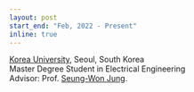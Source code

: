 ```yaml
---
layout: post
start_end: "Feb, 2022 - Present"
inline: true
---
```


[Korea University](https://www.korea.ac.kr), Seoul, South Korea \
Master Degree Student in Electrical Engineering \
Advisor: Prof. [Seung-Won Jung](https://scholar.google.com/citations?user=2PHpYPQAAAAJ&hl=ko&oi=ao).

